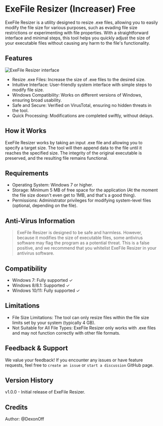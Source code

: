 # ExeFile Resizer (Increaser) Free
ExeFile Resizer is a utility designed to resize .exe files, allowing you to easily modify the file size for various purposes, such as evading file size restrictions or experimenting with file properties. With a straightforward interface and minimal steps, this tool helps you quickly adjust the size of your executable files without causing any harm to the file's functionality.
## Features
![ExeFile Resizer interface](https://github.com/user-attachments/assets/d4761480-3ed2-41b4-a5c5-bc9224b186a8)

* Resize .exe Files: Increase the size of .exe files to the desired size.
* Intuitive Interface: User-friendly system interface with simple steps to modify file size.
* Windows Compatibility: Works on different versions of Windows, ensuring broad usability.
* Safe and Secure: Verified on VirusTotal, ensuring no hidden threats in the tool.
* Quick Processing: Modifications are completed swiftly, without delays.
## How it Works
ExeFile Resizer works by taking an input .exe file and allowing you to specify a target size. The tool will then append data to the file until it reaches the specified size. The integrity of the original executable is preserved, and the resulting file remains functional.

## Requirements
* Operating System: Windows 7 or higher.
* Storage: Minimum 5 MB of free space for the application (At the moment the file size doesn't even get to 1MB, and that's a good thing).
* Permissions: Administrator privileges for modifying system-level files (optional, depending on the file).

## Anti-Virus Information
> ExeFile Resizer is designed to be safe and harmless. However, because it modifies the size of executable files, some antivirus software may flag the program as a potential threat. This is a false positive, and we recommend that you whitelist ExeFile Resizer in your antivirus software.

## Compatibility
* Windows 7: Fully supported ✓
* Windows 8/8.1: Supported ✓
* Windows 10/11: Fully supported ✓
## Limitations
* File Size Limitations: The tool can only resize files within the file size limits set by your system (typically 4 GB).
* Not Suitable for All File Types: ExeFile Resizer only works with .exe files and may not function correctly with other file formats.
## Feedback & Support
We value your feedback! If you encounter any issues or have feature requests, feel free to `create an issue` or `start a discussion` GitHub page.

## Version History
v1.0.0 - Initial release of ExeFile Resizer.
## Credits
Author: @DexonOff
